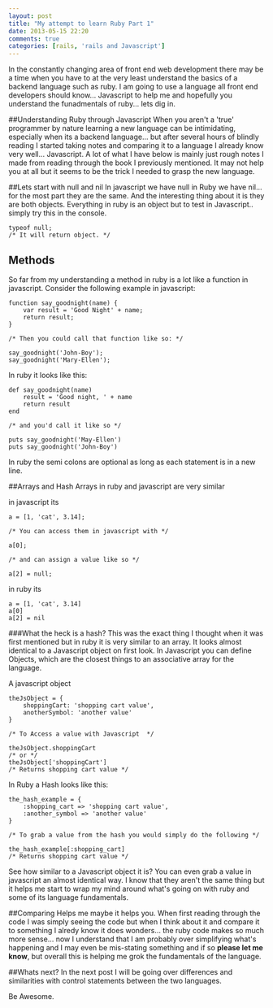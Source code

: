 ```yaml
---
layout: post
title: "My attempt to learn Ruby Part 1"
date: 2013-05-15 22:20
comments: true
categories: [rails, 'rails and Javascript']
---
```



In the constantly changing area of front end web development there may be a time when you have to at the very least understand the basics of a backend language such as ruby. I am going to use a language all front end developers should know... Javascript to help me and hopefully you understand the funadmentals of ruby... lets dig in.<!--more-->

##Understanding Ruby through Javascript
When you aren't a 'true' programmer by nature learning a new language can be intimidating, especially when its a backend language... but after several hours of blindly reading I started taking notes and comparing it to a language I already know very well... Javascript. A lot of what I have below is mainly just rough notes I made from reading through the book I previously mentioned. It may not help you at all but it seems to be the trick I needed to grasp the new language.

##Lets start with null and nil
In javascript we have null in Ruby we have nil... for the most part they are the same. And the interesting thing about it is they are both objects. Everything in ruby is an object but to test in Javascript.. simply try this in the console.


	typeof null;
	/* It will return object. */

## Methods
So far from my understanding a method in ruby is a lot like a function in javascript. Consider the following example in javascript:

	function say_goodnight(name) {
		var result = 'Good Night' + name;
		return result;
	}

	/* Then you could call that function like so: */

	say_goodnight('John-Boy');
	say_goodnight('Mary-Ellen');

In ruby it looks like this:

	def say_goodnight(name)
   		result = 'Good night, ' + name
   		return result
	end

	/* and you'd call it like so */

	puts say_goodnight('May-Ellen')
	puts say_goodnight('John-Boy')

In ruby the semi colons are optional as long as each statement is in a new line.


##Arrays and Hash
Arrays in ruby and javascript are very similar

in javascript its

	a = [1, 'cat', 3.14];

	/* You can access them in javascript with */

	a[0];

	/* and can assign a value like so */

	a[2] = null;

in ruby its 

	a = [1, 'cat', 3.14]
	a[0]  
	a[2] = nil

###What the heck is a hash?
This was the exact thing I thought when it was first mentioned but in ruby it is very similar to an array. It looks almost identical to a Javascript object on first look. In Javascript you can define Objects, which are the closest things to an associative array for the language.

A javascript object

	theJsObject = {
		shoppingCart: 'shopping cart value',
		anotherSymbol: 'another value'
	}

	/* To Access a value with Javascript  */

	theJsObject.shoppingCart
	/* or */
	theJsObject['shoppingCart']
	/* Returns shopping cart value */

In Ruby a Hash looks like this:

	the_hash_example = {
		:shopping_cart => 'shopping cart value',
		:another_symbol => 'another value'
	}

	/* To grab a value from the hash you would simply do the following */

	the_hash_example[:shopping_cart] 
 	/* Returns shopping cart value */

See how similar to a Javascript object it is? You can even grab a value in javascript an almost identical way.
I know that they aren't the same thing but it helps me start to wrap my mind around what's going on with ruby and some of its language fundamentals.



##Comparing Helps me maybe it helps you.
When first reading through the code I was simply seeing the code but when I think about it and compare it to something I alredy know it does wonders... the ruby code makes so much more sense... now I understand that I am probably over simplifying what's happening and I may even be mis-stating something and if so **please let me know**, but overall this is helping me grok the fundamentals of the language.

##Whats next?
In the next post I will be going over differences and similarities with control statements between the two languages.


Be Awesome.

